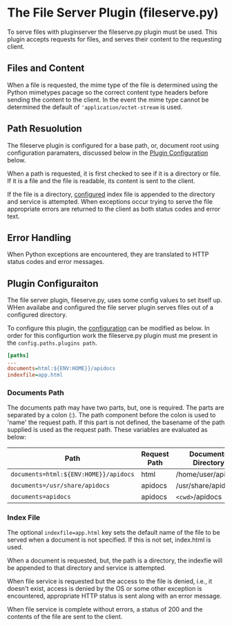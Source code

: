 # The File Server Plugin (fileserve.py)

To serve files with pluginserver the fileserve.py plugin must be used. This plugin accepts requests for files, and serves their content to the requesting client. 

## Files and Content
When a file is requested, the mime type of the file is determined using the Python mimetypes pacage so the correct content type headers before sending the content to the client. In the event the mime type cannot be determined the default of `'application/octet-stream` is used.

##  Path Resuolution
The fileserve plugin is configured for a base path, or, document root using configuration paramaters, discussed below in the [Plugin Configuration](#plugin-configuraiton) below. 

When a path is requested, it is first checked to see if it is a directory or file. If it is a file and the file is readable, its content is sent to the client. 

If the file is a directory, [configured](#plugin-configuraiton) index file is appended to the directory and service is attempted. When exceptions occur trying to serve the file appropriate errors are returned  to the client as both status codes and error text. 

## Error Handling
When Python exceptions are encountered, they are translated to HTTP status codes and error messages.

## Plugin Configuraiton

The file server plugin, fileserve.py, uses some config values to set itself up. WHen availabe and configured the file server plugin serves files out of a configured directory. 

To configure this plugin, the [configuration](Config.md) can be modified as below. In order for this configurtion work the fileserve.py plugin must me present in the `config.paths.plugins path`. 

```ini
[paths]
...
documents=html:${ENV:HOME}}/apidocs
indexfile=app.html
```

### Documents Path
The documents path may have two parts, but, one is required. The parts are separated by a colon (:). The path component before the colon is used to 'name' the request path. If this part is not defined, the basename of the path supplied is used as the request path. These variables 
are evaluated as below:

| Path                                    | Request Path | Documents Directory   |
|-----------------------------------------|--------------|-----------------------|
| `documents=html:${ENV:HOME}}/apidocs`   | html         | /home/user/apidocs    |
| `documents=/usr/share/apidocs`          | apidocs      | /usr/share/apidocs    |
| `documents=apidocs`                     | apidocs      | `<cwd>`/apidocs       |


### Index File
The optional `indexfile=app.html` key sets the default name of the file to be served when a document is not specified. If this is not set, index.html is used. 

When a document is requested, but, the path is a directory, the indexfie will be appended to that directory and service is attempted. 

When file service is requested but the access to the file is denied, i.e., it doesn't exist, access is denied by the OS or some other exception is encountered, appropriate HTTP status is sent along with an error message. 

When file service is complete without errors, a status of 200 and the contents of the file are sent to the client. 
